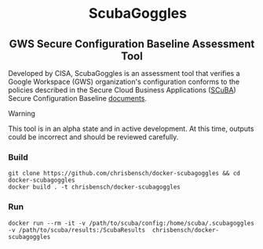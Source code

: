 <div align='center' style="margin:0;" id="user-content-toc">
  <ul>
    <h1 style="display: inline-block;">ScubaGoggles</h1>
  </ul>
</div>
<h2 align='center' style="margin:0;">GWS Secure Configuration Baseline Assessment Tool </h2>

Developed by CISA, ScubaGoggles is an assessment tool that verifies a Google
Workspace (GWS) organization's configuration conforms to the policies
described in the Secure Cloud Business Applications
([SCuBA](https://cisa.gov/scuba)) Secure Configuration
Baseline [documents](scubagoggles/baselines/README.md).

> [!WARNING]
> This tool is in an alpha state and in active development. At this time, outputs could be incorrect and should be reviewed carefully.

### Build
```
git clone https://github.com/chrisbensch/docker-scubagoggles && cd docker-scubagoggles
docker build . -t chrisbensch/docker-scubagoggles
```

### Run
```
docker run --rm -it -v /path/to/scuba/config:/home/scuba/.scubagoggles -v /path/to/scuba/results:/ScubaResults  chrisbensch/docker-scubagoggles
```


